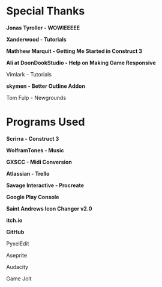 # Special Thanks

**Jonas Tyroller - WOWIEEEEE**

**Xanderwood - Tutorials**

**Mathhew Marquit - Getting Me Started in Construct 3**

**Ali at DoonDookStudio - Help on Making Game Responsive**

Vimlark - Tutorials

**skymen - Better Outline Addon**

Tom Fulp - Newgrounds

# Programs Used

**Scrirra - Construct 3**

**WolframTones - Music**

**GXSCC - Midi Conversion**

**Atlassian - Trello**

**Savage Interactive - Procreate**

**Google Play Console**

**Saint Andrews Icon Changer v2.0**

**itch.io**

**GitHub**

PyxelEdit

Aseprite

Audacity

Game Jolt

